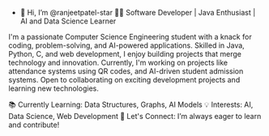 - 👋 Hi, I’m @ranjeetpatel-star
  👨‍💻 Software Developer | Java Enthusiast | AI and Data Science Learner

I'm a passionate Computer Science Engineering student with a knack for coding, problem-solving, and AI-powered applications. Skilled in Java, Python, C, and web development, I enjoy building projects that merge technology and innovation. Currently, I'm working on projects like attendance systems using QR codes, and AI-driven student admission systems. Open to collaborating on exciting development projects and learning new technologies.

📚 Currently Learning: Data Structures, Graphs, AI Models
💡 Interests: AI, Data Science, Web Development
🌱 Let's Connect: I’m always eager to learn and contribute!

<!---
ranjeetpatel-star/ranjeetpatel-star is a ✨ special ✨ repository because its `README.md` (this file) appears on your GitHub profile.
You can click the Preview link to take a look at your changes.
--->
